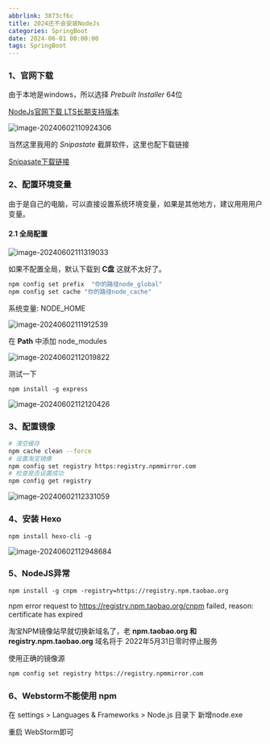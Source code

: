 ```yaml
---
abbrlink: 3873cf6c
title: 2024还不会安装NodeJs
categories: SpringBoot
date: 2024-06-01 00:00:00
tags: SpringBoot
---
```


### 1、官网下载

由于本地是windows，所以选择 *Prebuilt Installer* 64位

[NodeJs官网下载 LTS长期支持版本](https://nodejs.org/en/download/prebuilt-installer)  

![image-20240602110924306](C:\Users\Cho\AppData\Roaming\Typora\typora-user-images\image-20240602110924306.png)

<!-- more -->

当然这里我用的 *Snipastate* 截屏软件，这里也配下载链接

[Snipasate下载链接](https://www.snipaste.com/download.html)

### 2、配置环境变量

由于是自己的电脑，可以直接设置系统环境变量，如果是其他地方，建议用用用户变量。

#### 2.1 全局配置

![image-20240602111319033](C:\Users\Cho\AppData\Roaming\Typora\typora-user-images\image-20240602111319033.png)

如果不配置全局，默认下载到 **C盘** 这就不太好了。

```bash
npm config set prefix  "你的路径node_global"
npm config set cache "你的路径node_cache"
```

系统变量: NODE_HOME

![image-20240602111912539](C:\Users\Cho\AppData\Roaming\Typora\typora-user-images\image-20240602111912539.png)

在 **Path** 中添加 node_modules

![image-20240602112019822](C:\Users\Cho\AppData\Roaming\Typora\typora-user-images\image-20240602112019822.png)

测试一下

```ba
npm install -g express
```

![image-20240602112120426](C:\Users\Cho\AppData\Roaming\Typora\typora-user-images\image-20240602112120426.png)

### 3、配置镜像

```bash
# 清空缓存
npm cache clean --force 
# 设置淘宝镜像
npm config set registry https:registry.npmmirror.com
# 检查是否设置成功
npm config get registry
```

![image-20240602112331059](C:\Users\Cho\AppData\Roaming\Typora\typora-user-images\image-20240602112331059.png)

### 4、安装 Hexo

```ba
npm install hexo-cli -g
```



![image-20240602112948684](C:\Users\Cho\AppData\Roaming\Typora\typora-user-images\image-20240602112948684.png)



### 5、NodeJS异常

```b
npm install -g cnpm -registry=https://registry.npm.taobao.org
```



npm error request to https://registry.npm.taobao.org/cnpm failed, reason: certificate has expired

淘宝NPM镜像站早就切换新域名了，老 **npm.taobao.org 和 registry.npm.taobao.org** 域名将于 2022年5月31日零时停止服务

使用正确的镜像源

```bash
npm config set registry https://registry.npmmirror.com
```



### 6、Webstorm不能使用 npm

在 settings > Languages & Frameworks > Node.js 目录下 新增node.exe

重启 WebStorm即可
